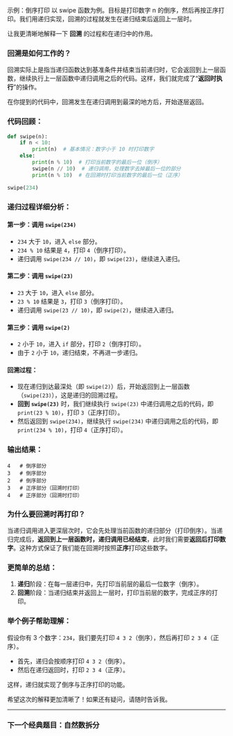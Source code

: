 示例：倒序打印
以 swipe 函数为例。目标是打印数字 n 的倒序，然后再按正序打印。我们用递归实现，回溯的过程就发生在递归结束后返回上一层时。

让我更清晰地解释一下 **回溯** 的过程和在递归中的作用。

### 回溯是如何工作的？

回溯实际上是指当递归函数达到基准条件并结束当前递归时，它会返回到上一层函数，继续执行上一层函数中递归调用之后的代码。这样，我们就完成了“**返回时执行**”的操作。

在你提到的代码中，回溯发生在递归调用到最深的地方后，开始逐层返回。

### 代码回顾：
```python
def swipe(n):
    if n < 10:
        print(n)  # 基本情况：数字小于 10 时打印数字
    else:
        print(n % 10)  # 打印当前数字的最后一位（倒序）
        swipe(n // 10)  # 递归调用，处理数字去掉最后一位的部分
        print(n % 10)  # 在回溯时打印当前数字的最后一位（正序）

swipe(234)
```

### 递归过程详细分析：

#### 第一步：调用 `swipe(234)`
- `234` 大于 `10`，进入 `else` 部分。
- `234 % 10` 结果是 `4`，打印 `4`（倒序打印）。
- 递归调用 `swipe(234 // 10)`，即 `swipe(23)`，继续进入递归。

#### 第二步：调用 `swipe(23)`
- `23` 大于 `10`，进入 `else` 部分。
- `23 % 10` 结果是 `3`，打印 `3`（倒序打印）。
- 递归调用 `swipe(23 // 10)`，即 `swipe(2)`，继续进入递归。

#### 第三步：调用 `swipe(2)`
- `2` 小于 `10`，进入 `if` 部分，打印 `2`（倒序打印）。
- 由于 `2` 小于 `10`，递归结束，不再进一步递归。

#### 回溯过程：
- 现在递归到达最深处（即 `swipe(2)`）后，开始返回到上一层函数（`swipe(23)`），这是递归的回溯过程。
- **回到 `swipe(23)`** 时，我们继续执行 `swipe(23)` 中递归调用之后的代码，即 `print(23 % 10)`，打印 `3`（正序打印）。
- 然后返回到 `swipe(234)`，继续执行 `swipe(234)` 中递归调用之后的代码，即 `print(234 % 10)`，打印 `4`（正序打印）。

### 输出结果：
```
4   # 倒序部分
3   # 倒序部分
2   # 倒序部分
3   # 正序部分（回溯时打印）
4   # 正序部分（回溯时打印）
```

### 为什么要回溯时再打印？
当递归调用进入更深层次时，它会先处理当前函数的递归部分（打印倒序）。当递归完成后，**返回到上一层函数时，递归调用已经结束**，此时我们需要**返回后打印数字**。这种方式保证了我们能在回溯时按照**正序**打印这些数字。

### 更简单的总结：
1. **递归**阶段：在每一层递归中，先打印当前层的最后一位数字（倒序）。
2. **回溯**阶段：当递归结束并返回上一层时，打印当前层的数字，完成正序的打印。

### 举个例子帮助理解：
假设你有 3 个数字：`234`，我们要先打印 `4 3 2`（倒序），然后再打印 `2 3 4`（正序）。
- 首先，递归会按顺序打印 `4 3 2`（倒序）。
- 然后在递归返回时，打印 `2 3 4`（正序）。

这样，递归就实现了倒序与正序打印的功能。

希望这次的解释更加清晰了！如果还有疑问，请随时告诉我。

---
### 下一个经典题目：自然数拆分


